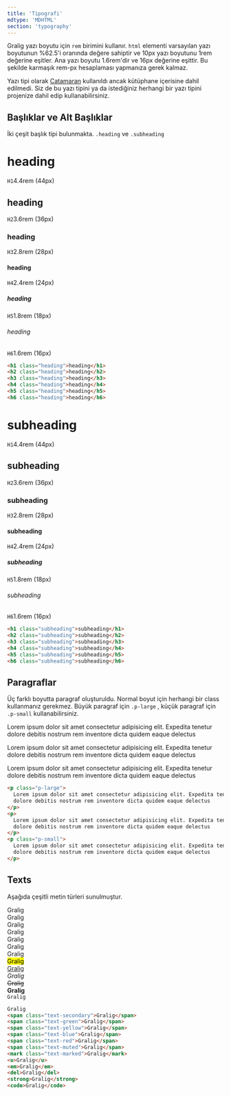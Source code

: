 ```yaml
---
title: 'Tipografi'
mdtype: 'MDHTML'
section: 'typography'
---
```


Gralig yazı boyutu için `rem` birimini kullanır. `html` elementi varsayılan yazı boyutunun %62.5'i oranında değere sahiptir ve 10px yazı boyutunu 1rem değerine eşitler. Ana yazı boyutu 1.6rem'dir ve 16px değerine eşittir. Bu şekilde karmaşık rem-px hesaplaması yapmanıza gerek kalmaz.

Yazı tipi olarak [Catamaran](https://fonts.google.com/specimen/Catamaran 'font') kullanıldı ancak kütüphane içerisine dahil edilmedi. Siz de bu yazı tipini ya da istediğiniz herhangi bir yazı tipini projenize dahil edip kullanabilirsiniz.

## Başlıklar ve Alt Başlıklar

İki çeşit başlık tipi bulunmakta. `.heading` ve `.subheading`

<div class="gra-doc-headings">
  <div class="gra-s-wrapper">
    <div class="heading-wrapper">
      <h1 class="heading">heading</h1>
      <span class="headings-small-info">
        <code>H1</code>4.4rem  (44px)
      </span>
    </div>
    <div class="heading-wrapper">
      <h2 class="heading">heading</h2>
      <span class="headings-small-info">
        <code>H2</code>3.6rem  (36px)
      </span>
    </div>
    <div class="heading-wrapper">
      <h3 class="heading">heading</h3>
      <span class="headings-small-info">
        <code>H3</code>2.8rem  (28px)
      </span>
    </div>
    <div class="heading-wrapper">
      <h4 class="heading">heading</h4>
      <span class="headings-small-info">
        <code>H4</code>2.4rem  (24px)
      </span>
    </div>
    <div class="heading-wrapper">
      <h5 class="heading">heading</h5>
      <span class="headings-small-info">
        <code>H5</code>1.8rem  (18px)
      </span>
    </div>
    <div class="heading-wrapper">
      <h6 class="heading">heading</h6>
      <span class="headings-small-info">
        <code>H6</code>1.6rem  (16px)
      </span>
    </div>
  </div>

```html
<h1 class="heading">heading</h1>
<h2 class="heading">heading</h2>
<h3 class="heading">heading</h3>
<h4 class="heading">heading</h4>
<h5 class="heading">heading</h5>
<h6 class="heading">heading</h6>
```

  <div class="gra-s-wrapper">
    <div class="heading-wrapper">
      <h1 class="subheading">subheading</h1>
      <span class="headings-small-info">
        <code>H1</code>4.4rem  (44px)
      </span>
    </div>
    <div class="heading-wrapper">
      <h2 class="subheading">subheading</h2>
      <span class="headings-small-info">
        <code>H2</code>3.6rem  (36px)
      </span>
    </div>
    <div class="heading-wrapper">
      <h3 class="subheading">subheading</h3>
      <span class="headings-small-info">
        <code>H3</code>2.8rem  (28px)
      </span>
    </div>
    <div class="heading-wrapper">
      <h4 class="subheading">subheading</h4>
      <span class="headings-small-info">
        <code>H4</code>2.4rem  (24px)
      </span>
    </div>
    <div class="heading-wrapper">
      <h5 class="subheading">subheading</h5>
      <span class="headings-small-info">
        <code>H5</code>1.8rem  (18px)
      </span>
    </div>
    <div class="heading-wrapper">
      <h6 class="subheading">subheading</h6>
      <span class="headings-small-info">
        <code>H6</code>1.6rem  (16px)
      </span>
    </div>
  </div>

```html
<h1 class="subheading">subheading</h1>
<h2 class="subheading">subheading</h2>
<h3 class="subheading">subheading</h3>
<h4 class="subheading">subheading</h4>
<h5 class="subheading">subheading</h5>
<h6 class="subheading">subheading</h6>
```

</div>

## Paragraflar

Üç farklı boyutta paragraf oluşturuldu. Normal boyut için herhangi bir class kullanmanız gerekmez. Büyük paragraf için `.p-large` , küçük paragraf için `.p-small` kullanabilirsiniz.

<div class="gra-doc-para">
  <div class="gra-s-wrapper">
    <p class="p-large">
      Lorem ipsum dolor sit amet consectetur adipisicing elit. Expedita tenetur dolore debitis nostrum rem inventore dicta quidem eaque delectus
    </p>
    <p>
      Lorem ipsum dolor sit amet consectetur adipisicing elit. Expedita tenetur dolore debitis nostrum rem inventore dicta quidem eaque delectus
    </p>
    <p class="p-small">
      Lorem ipsum dolor sit amet consectetur adipisicing elit. Expedita tenetur dolore debitis nostrum rem inventore dicta quidem eaque delectus
    </p>
  </div>

```html
<p class="p-large">
  Lorem ipsum dolor sit amet consectetur adipisicing elit. Expedita tenetur
  dolore debitis nostrum rem inventore dicta quidem eaque delectus
</p>
<p>
  Lorem ipsum dolor sit amet consectetur adipisicing elit. Expedita tenetur
  dolore debitis nostrum rem inventore dicta quidem eaque delectus
</p>
<p class="p-small">
  Lorem ipsum dolor sit amet consectetur adipisicing elit. Expedita tenetur
  dolore debitis nostrum rem inventore dicta quidem eaque delectus
</p>
```

</div>

## Texts

Aşağıda çeşitli metin türleri sunulmuştur.

<div class="gra-doc-texts">
  <div class="gra-s-wrapper">
    Gralig
    <br />
    <span class="text-secondary">Gralig</span>
    <br />
    <span class="text-green">Gralig</span>
    <br />
    <span class="text-yellow">Gralig</span>
    <br />
    <span class="text-blue">Gralig</span>
    <br />
    <span class="text-red">Gralig</span>
    <br />
    <span class="text-muted">Gralig</span>
    <br />
    <mark class="text-marked">Gralig</mark>
    <br />
    <u>Gralig</u>
    <br />
    <em>Gralig</em>
    <br />
    <del>Gralig</del>
    <br />
    <strong>Gralig</strong>
    <br />
    <code>Gralig</code>
  </div>
</div>

```html
Gralig
<span class="text-secondary">Gralig</span>
<span class="text-green">Gralig</span>
<span class="text-yellow">Gralig</span>
<span class="text-blue">Gralig</span>
<span class="text-red">Gralig</span>
<span class="text-muted">Gralig</span>
<mark class="text-marked">Gralig</mark>
<u>Gralig</u>
<em>Gralig</em>
<del>Gralig</del>
<strong>Gralig</strong>
<code>Gralig</code>
```
